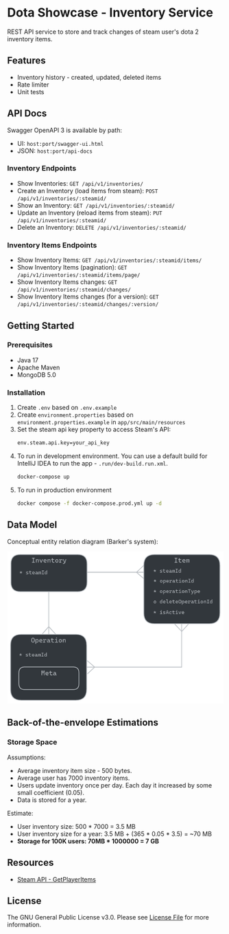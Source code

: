 # Dota Showcase - Inventory Service

REST API service to store and track changes of steam user's dota 2 inventory items.

## Features

* Inventory history - created, updated, deleted items
* Rate limiter
* Unit tests

## API Docs

Swagger OpenAPI 3 is available by path:

* UI:   `host:port/swagger-ui.html`
* JSON: `host:port/api-docs`

### Inventory Endpoints

* Show Inventories: `GET /api/v1/inventories/`
* Create an Inventory (load items from steam): `POST /api/v1/inventories/:steamid/`
* Show an Inventory: `GET /api/v1/inventories/:steamid/`
* Update an Inventory (reload items from steam): `PUT /api/v1/inventories/:steamid/`
* Delete an Inventory: `DELETE /api/v1/inventories/:steamid/`

### Inventory Items Endpoints

* Show Inventory Items: `GET /api/v1/inventories/:steamid/items/`
* Show Inventory Items (pagination): `GET /api/v1/inventories/:steamid/items/page/`
* Show Inventory Items changes: `GET /api/v1/inventories/:steamid/changes/`
* Show Inventory Items changes (for a version): `GET /api/v1/inventories/:steamid/changes/:version/`

## Getting Started

### Prerequisites

* Java 17
* Apache Maven
* MongoDB 5.0

### Installation

1. Create `.env` based on `.env.example`
2. Create `environment.properties` based on `environment.properties.example` in `app/src/main/resources`
3. Set the steam api key property to access Steam's API:
    ```bash
    env.steam.api.key=your_api_key
    ```
4. To run in development environment. 
   You can use a default build for IntelliJ IDEA to run the app - `.run/dev-build.run.xml`.
    ```bash
    docker-compose up
    ```
5. To run in production environment
    ```bash
    docker compose -f docker-compose.prod.yml up -d
    ```

## Data Model

Conceptual entity relation diagram (Barker's system):

![](entity-relation-diagram.png)

## Back-of-the-envelope Estimations

###  Storage Space

Assumptions:

* Average inventory item size - 500 bytes.
* Average user has 7000 inventory items.
* Users update inventory once per day. Each day it increased by some small coefficient (0.05).
* Data is stored for a year.

Estimate:

* User inventory size: 500 * 7000 = 3.5 MB
* User inventory size for a year: 3.5 MB + (365 * 0.05 * 3.5) = ~70 MB
* **Storage for 100K users: 70MB * 1000000 = 7 GB**

## Resources

- [Steam API - GetPlayerItems](https://wiki.teamfortress.com/wiki/WebAPI/GetPlayerItems)

## License

The GNU General Public License v3.0. Please see [License File](LICENSE) for more information.